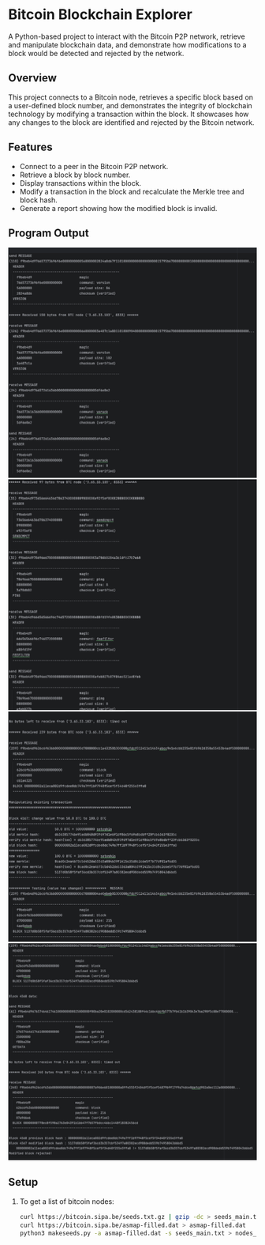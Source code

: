 # Bitcoin Blockchain Explorer
A Python-based project to interact with the Bitcoin P2P network, retrieve and manipulate blockchain data, and demonstrate how modifications to a block would be detected and rejected by the network.

## Overview
This project connects to a Bitcoin node, retrieves a specific block based on a user-defined block number, and demonstrates the integrity of blockchain technology by modifying a transaction within the block. It showcases how any changes to the block are identified and rejected by the Bitcoin network.

## Features
- Connect to a peer in the Bitcoin P2P network.
- Retrieve a block by block number.
- Display transactions within the block. 
- Modify a transaction in the block and recalculate the Merkle tree and block hash. 
- Generate a report showing how the modified block is invalid.

## Program Output
![Screenshot 2024-12-12 at 22.01.44.png](Screenshot%202024-12-12%20at%2022.01.44.png)
![Screenshot 2024-12-12 at 22.03.44.png](Screenshot%202024-12-12%20at%2022.03.44.png)
![Screenshot 2024-12-12 at 22.04.38.png](Screenshot%202024-12-12%20at%2022.04.38.png)
![Screenshot 2024-12-12 at 22.04.59.png](Screenshot%202024-12-12%20at%2022.04.59.png)

## Setup
1. To get a list of bitcoin nodes:
   ```bash
   curl https://bitcoin.sipa.be/seeds.txt.gz | gzip -dc > seeds_main.txt
   curl https://bitcoin.sipa.be/asmap-filled.dat > asmap-filled.dat
   python3 makeseeds.py -a asmap-filled.dat -s seeds_main.txt > nodes_main.txt

